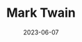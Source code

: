 ---
title: "Mark Twain"
cc-type: person
born-on: 1835-11-30
date: 2023-06-07
died-on: 1910-04-21
hashtag: mark-twain
tags:
  - American
  - humorist
  - writer
  - human being
  - dead at the moment
---